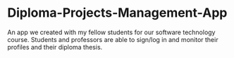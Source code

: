 # Diploma-Projects-Management-App
An app we created with my fellow students for our software technology course. 
Students and professors are able to sign/log in and monitor their profiles and their diploma thesis. 
